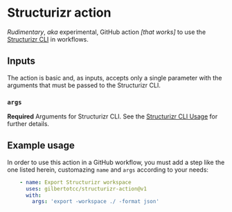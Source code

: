 # Structurizr action

*Rudimentary*, *aka* experimental, GitHub action *[that works]* to use the
[Structurizr CLI](https://github.com/structurizr/cli) in workflows.

## Inputs

The action is basic and, as inputs, accepts only a single parameter with the
arguments that must be passed to the Structurizr CLI.

### `args`

**Required** Arguments for Structurizr CLI.
See the [Structurizr CLI Usage](https://github.com/structurizr/cli#usage) for
further details.

## Example usage

In order to use this action in a GitHub workflow, you must add a step like the
one listed herein, customazing `name` and `args` according to your needs:

```yaml
    - name: Export Structurizr workspace
      uses: gilbertotcc/structurizr-action@v1
      with:
        args: 'export -workspace ./ -format json'
```
